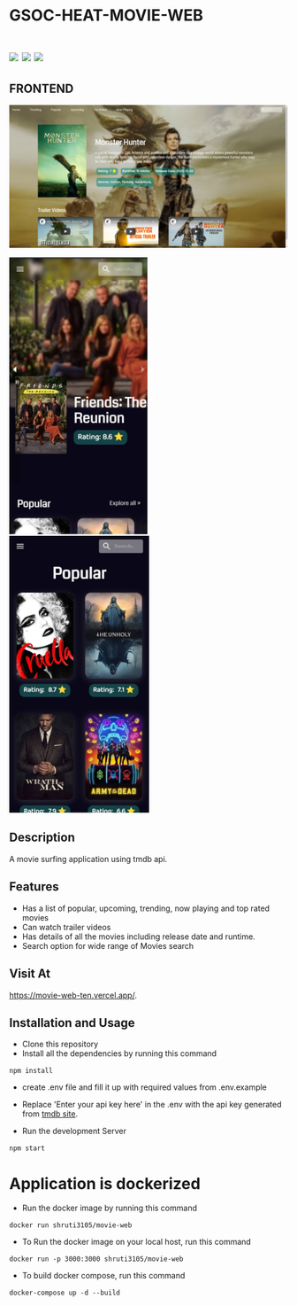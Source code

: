# GSOC-HEAT-MOVIE-WEB
# <img src="https://img.shields.io/badge/React-20232A?style=for-the-badge&logo=react&logoColor=61DAFB"></img> <img src="https://img.shields.io/badge/HTML-239120?style=for-the-badge&logo=html5&logoColor=white"></img> <img src="https://img.shields.io/badge/CSS-239120?&style=for-the-badge&logo=css3&logoColor=white"></img>

## FRONTEND

<img alt="ui" src="public/ui1.png">
<p>
<img alt="ui1" src="public/ui2.jpeg" height= "500">                                    
 <img alt="ui2" src="public/ui3.jpeg" height="500"></p>

## Description

A movie surfing application using tmdb api.

## Features

- Has a list of popular, upcoming, trending, now playing and top rated movies
- Can watch trailer videos
- Has details of all the movies including release date and runtime.
- Search option for wide range of Movies search

## Visit At

https://movie-web-ten.vercel.app/.

## Installation and Usage

- Clone this repository
- Install all the dependencies by running this command

```
npm install
```

- create .env file and fill it up with required values from .env.example

- Replace 'Enter your api key here' in the .env with the api key generated from [tmdb site](https://www.themoviedb.org/settings/apis).

- Run the development Server

```
npm start
```

# Application is dockerized

- Run the docker image by running this command

```
docker run shruti3105/movie-web
```

- To Run the docker image on your local host, run this command

```
docker run -p 3000:3000 shruti3105/movie-web
```

- To build docker compose, run this command

```
docker-compose up -d --build
```
